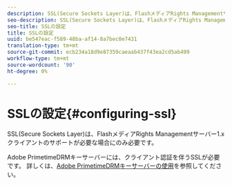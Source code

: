 ```yaml
---
description: SSL(Secure Sockets Layer)は、FlashメディアRights Managementサーバー1.xクライアントのサポートが必要な場合にのみ必要です。
seo-description: SSL(Secure Sockets Layer)は、FlashメディアRights Managementサーバー1.xクライアントのサポートが必要な場合にのみ必要です。
seo-title: SSLの設定
title: SSLの設定
uuid: be547eac-f589-48ba-af14-8a7bec0e7431
translation-type: tm+mt
source-git-commit: ecb234a18d9e87359caeaab437f43ea2cd5ab499
workflow-type: tm+mt
source-wordcount: '90'
ht-degree: 0%

---
```



# SSLの設定{#configuring-ssl}

SSL(Secure Sockets Layer)は、FlashメディアRights Managementサーバー1.xクライアントのサポートが必要な場合にのみ必要です。

Adobe PrimetimeDRMキーサーバーには、クライアント認証を伴うSSLが必要です。 詳しくは、[Adobe PrimetimeDRMキーサーバーの使用](../../using-the-drm-key-server/requirements.md)を参照してください。
